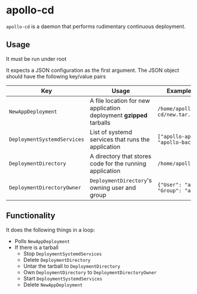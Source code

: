 # apollo-cd
`apollo-cd` is a daemon that performs rudimentary continuous deployment.

## Usage
It must be run under root

It expects a JSON configuration as the first argument. The JSON object should have the following key/value pairs

| Key                         | Usage                                                               | Example value                           |
|-----------------------------|---------------------------------------------------------------------|-----------------------------------------|
| `NewAppDeployment`          | A file location for new application deployment **gzipped** tarballs | `/home/apollo/apollo-cd/new.tar.gz`     |
| `DeploymentSystemdServices` | List of systemd services that runs the application                  | `["apollo-app", "apollo-background"]`   |
| `DeploymentDirectory`       | A directory that stores code for the running application            | `/home/apollo/app`                      |
| `DeploymentDirectoryOwner`  | `DeploymentDirectory`'s owning user and group                       | `{"User": "apollo", "Group": "apollo"}` |

## Functionality
It does the following things in a loop:
* Polls `NewAppDeployment`
* If there is a tarball
  * Stop `DeploymentSystemdServices`
  * Delete `DeploymentDirectory`
  * Untar the tarball to `DeploymentDirectory`
  * Own `DeploymentDirectory` to `DeploymentDirectoryOwner`
  * Start `DeploymentSystemdServices`
  * Delete `NewAppDeployment`
